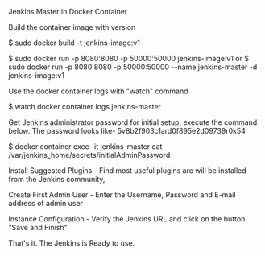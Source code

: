 Jenkins Master in Docker Container

Build the container image with version

$ sudo docker build -t jenkins-image:v1 .

$ sudo docker run -p 8080:8080 -p 50000:50000  jenkins-image:v1
or
$ sudo docker run -p 8080:8080 -p 50000:50000 --name jenkins-master -d jenkins-image:v1

Use the docker container logs with "watch" command 

$ watch docker container logs jenkins-master

Get Jenkins administrator password for initial setup, execute the command below. The password looks like- 5v8b2f903c1ard0f895e2d09739r0k54

$ docker container exec -it jenkins-master cat /var/jenkins_home/secrets/initialAdminPassword

Install Suggested Plugins - Find most useful plugins are will be installed from the Jenkins community,

Create First Admin User -  Enter the Username, Password and E-mail address of admin user

Instance Configuration -  Verify the Jenkins URL and click on the button "Save and Finish"

That's it. The Jenkins is Ready to use.
